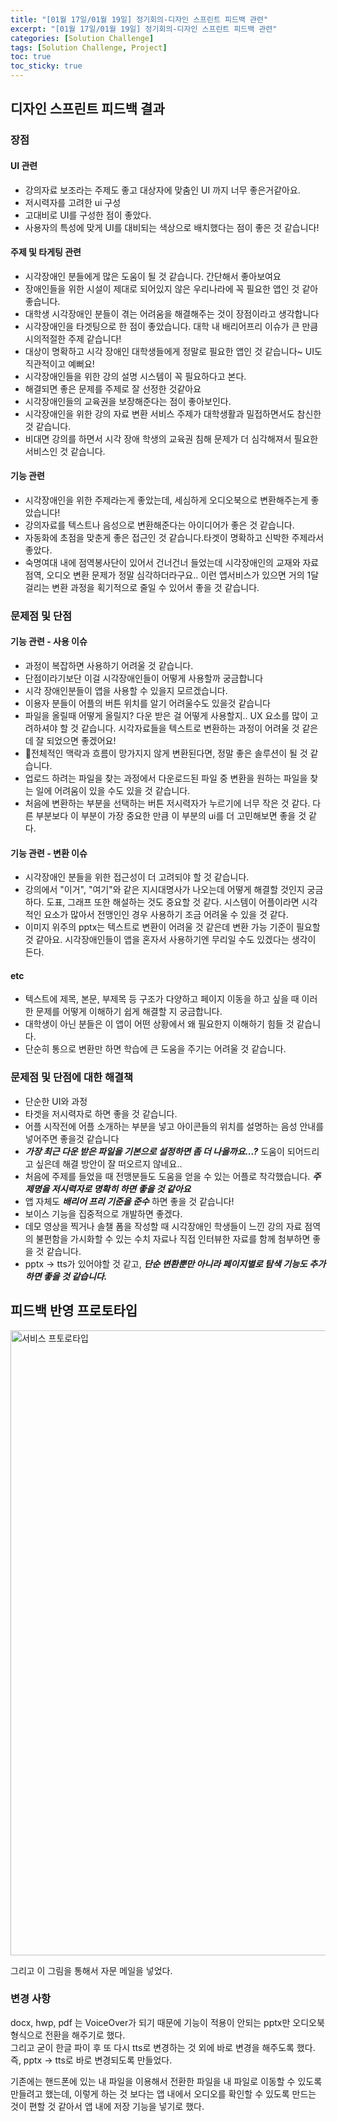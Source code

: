 ```yaml
---
title: "[01월 17일/01월 19일] 정기회의-디자인 스프린트 피드백 관련"
excerpt: "[01월 17일/01월 19일] 정기회의-디자인 스프린트 피드백 관련"
categories: [Solution Challenge]
tags: [Solution Challenge, Project]
toc: true
toc_sticky: true
---
```


## 디자인 스프린트 피드백 결과

### 장점

#### UI 관련

- 강의자료 보조라는 주제도 좋고 대상자에 맞춤인 UI 까지 너무 좋은거같아요.
- 저시력자를 고려한 ui 구성
- 고대비로 UI를 구성한 점이 좋았다.
- 사용자의 특성에 맞게 UI를 대비되는 색상으로 배치했다는 점이 좋은 것 같습니다!

#### 주제 및 타게팅 관련

- 시각장애인 분들에게 많은 도움이 될 것 같습니다. 간단해서 좋아보여요
- 장애인들을 위한 시설이 제대로 되어있지 않은 우리나라에 꼭 필요한 앱인 것 같아 좋습니다.
- 대학생 시각장애인 분들이 겪는 어려움을 해결해주는 것이 장점이라고 생각합니다
- 시각장애인을 타겟팅으로 한 점이 좋았습니다.
  대학 내 배리어프리 이슈가 큰 만큼 시의적절한 주제 같습니다!
- 대상이 명확하고 시각 장애인 대학생들에게 정말로 필요한 앱인 것 같습니다~ UI도 직관적이고 예뻐요!
- 시각장애인들을 위한 강의 설명 시스템이 꼭 필요하다고 본다.
- 해결되면 좋은 문제를 주제로 잘 선정한 것같아요
- 시각장애인들의 교육권을 보장해준다는 점이 좋아보인다.
- 시각장애인을 위한 강의 자료 변환 서비스 주제가 대학생활과 밀접하면서도 참신한 것 같습니다.
- 비대면 강의를 하면서 시각 장애 학생의 교육권 침해 문제가 더 심각해져서 필요한 서비스인 것 같습니다.

#### 기능 관련

- 시각장애인을 위한 주제라는게 좋았는데, 세심하게 오디오북으로 변환해주는게 좋았습니다!
- 강의자료를 텍스트나 음성으로 변환해준다는 아이디어가 좋은 것 같습니다.
- 자동화에 초점을 맞춘게 좋은 접근인 것 같습니다.타겟이 명확하고 신박한 주제라서 좋았다.
- 숙명여대 내에 점역봉사단이 있어서 건너건너 들었는데 시각장애인의 교재와 자료 점역, 오디오 변환 문제가 정말 심각하더라구요.. 이런 앱서비스가 있으면 거의 1달 걸리는 변환 과정을 획기적으로 줄일 수 있어서 좋을 것 같습니다.

### 문제점 및 단점

#### 기능 관련 - 사용 이슈

- 과정이 복잡하면 사용하기 어려울 것 같습니다.
- 단점이라기보단 이걸 시각장애인들이 어떻게 사용할까 궁금합니다
- 시각 장애인분들이 앱을 사용할 수 있을지 모르겠습니다.
- 이용자 분들이 어플의 버튼 위치를 알기 어려울수도 있을것 같습니다
- 파일을 올릴때 어떻게 올릴지? 다운 받은 걸 어떻게 사용할지.. UX 요소를 많이 고려하셔야 할 것 같습니다. 시각자료들을 텍스트로 변환하는 과정이 어려울 것 같은데 잘 되었으면 좋겠어요!
- 🌟전체적인 맥락과 흐름이 망가지지 않게 변환된다면, 정말 좋은 솔루션이 될 것 같습니다.
- 업로드 하려는 파일을 찾는 과정에서 다운로드된 파일 중 변환을 원하는 파일을 찾는 일에 어려움이 있을 수도 있을 것 같습니다.
- 처음에 변환하는 부분을 선택하는 버튼 저시력자가 누르기에 너무 작은 것 같다. 다른 부분보다 이 부분이 가장 중요한 만큼 이 부분의 ui를 더 고민해보면 좋을 것 같다.

#### 기능 관련 - 변환 이슈

- 시각장애인 분들을 위한 접근성이 더 고려되야 할 것 같습니다.
- 강의에서 "이거", "여기"와 같은 지시대명사가 나오는데 어떻게 해결할 것인지 궁금하다. 도표, 그래프 또한 해설하는 것도 중요할 것 같다. 시스템이 어플이라면 시각적인 요소가 많아서 전맹인인 경우 사용하기 조금 어려울 수 있을 것 같다.
- 이미지 위주의 pptx는 텍스트로 변환이 어려울 것 같은데 변환 가능 기준이 필요할 것 같아요. 시각장애인들이 앱을 혼자서 사용하기엔 무리일 수도 있겠다는 생각이 든다.

#### etc

- 텍스트에 제목, 본문, 부제목 등 구조가 다양하고 페이지 이동을 하고 싶을 때 이러한 문제를 어떻게 이해하기 쉽게 해결할 지 궁금합니다.
- 대학생이 아닌 분들은 이 앱이 어떤 상황에서 왜 필요한지 이해하기 힘들 것 같습니다.
- 단순히 통으로 변환만 하면 학습에 큰 도움을 주기는 어려울 것 같습니다.

### 문제점 및 단점에 대한 해결책

- 단순한 UI와 과정
- 타겟을 저시력자로 하면 좋을 것 같습니다.
- 어플 시작전에 어플 소개하는 부분을 넣고 아이콘들의 위치를 설명하는 음성 안내를 넣어주면 좋을것 같습니다
- **_가장 최근 다운 받은 파일을 기본으로 설정하면 좀 더 나을까요...?_** 도움이 되어드리고 싶은데 해결 방안이 잘 떠오르지 않네요..
- 처음에 주제를 들었을 때 전맹분들도 도움을 얻을 수 있는 어플로 착각했습니다. **_주제명을 저시력자로 명확히 하면 좋을 것 같아요_**
- 앱 자체도 **_배리어 프리 기준을 준수_** 하면 좋을 것 같습니다!
- 보이스 기능을 집중적으로 개발하면 좋겠다.
- 데모 영상을 찍거나 솔챌 폼을 작성할 때 시각장애인 학생들이 느낀 강의 자료 점역의 불편함을 가시화할 수 있는 수치 자료나 직접 인터뷰한 자료를 함께 첨부하면 좋을 것 같습니다.
- pptx -> tts가 있어야할 것 같고, **_단순 변환뿐만 아니라 페이지별로 탐색 기능도 추가하면 좋을 것 같습니다._**

## 피드백 반영 프로토타입

<img width="1000" alt="서비스 프토로타입" src="https://user-images.githubusercontent.com/96654391/213448956-a79fae3c-4c98-4e29-8b33-ccc4a18a4694.png"> <br>

그리고 이 그림을 통해서 자문 메일을 넣었다.

### 변경 사항

docx, hwp, pdf 는 VoiceOver가 되기 때문에 기능이 적용이 안되는 pptx만 오디오북 형식으로 전환을 해주기로 했다. <br>
그리고 굳이 한글 파이 후 또 다시 tts로 변경하는 것 외에 바로 변경을 해주도록 했다. 즉, pptx -> tts로 바로 변경되도록 만들었다. <br>

기존에는 핸드폰에 있는 내 파일을 이용해서 전환한 파일을 내 파일로 이동할 수 있도록 만들려고 했는데, 이렇게 하는 것 보다는 앱 내에서 오디오를 확인할 수 있도록 만드는 것이 편할 것 같아서 앱 내에 저장 기능을 넣기로 했다.
